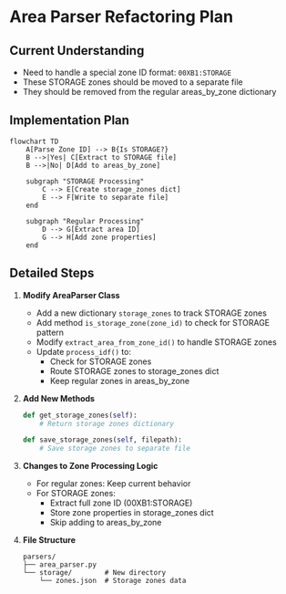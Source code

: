 # Area Parser Refactoring Plan

## Current Understanding

- Need to handle a special zone ID format: `00XB1:STORAGE`
- These STORAGE zones should be moved to a separate file
- They should be removed from the regular areas_by_zone dictionary

## Implementation Plan

```mermaid
flowchart TD
    A[Parse Zone ID] --> B{Is STORAGE?}
    B -->|Yes| C[Extract to STORAGE file]
    B -->|No| D[Add to areas_by_zone]

    subgraph "STORAGE Processing"
        C --> E[Create storage_zones dict]
        E --> F[Write to separate file]
    end

    subgraph "Regular Processing"
        D --> G[Extract area ID]
        G --> H[Add zone properties]
    end
```

## Detailed Steps

1. **Modify AreaParser Class**

   - Add a new dictionary `storage_zones` to track STORAGE zones
   - Add method `is_storage_zone(zone_id)` to check for STORAGE pattern
   - Modify `extract_area_from_zone_id()` to handle STORAGE zones
   - Update `process_idf()` to:
     - Check for STORAGE zones
     - Route STORAGE zones to storage_zones dict
     - Keep regular zones in areas_by_zone

2. **Add New Methods**

   ```python
   def get_storage_zones(self):
       # Return storage zones dictionary

   def save_storage_zones(self, filepath):
       # Save storage zones to separate file
   ```

3. **Changes to Zone Processing Logic**

   - For regular zones: Keep current behavior
   - For STORAGE zones:
     - Extract full zone ID (00XB1:STORAGE)
     - Store zone properties in storage_zones dict
     - Skip adding to areas_by_zone

4. **File Structure**
   ```
   parsers/
   ├── area_parser.py
   └── storage/        # New directory
       └── zones.json  # Storage zones data
   ```
